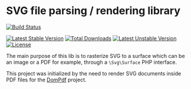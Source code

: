 # SVG file parsing / rendering library

[![Build Status](https://github.com/dompdf/php-svg-lib/actions/workflows/test.yml/badge.svg)](https://github.com/dompdf/php-svg-lib/actions/workflows/test.yml)

[![Latest Stable Version](https://poser.pugx.org/phenx/php-svg-lib/v/stable)](https://packagist.org/packages/phenx/php-svg-lib) 
[![Total Downloads](https://poser.pugx.org/phenx/php-svg-lib/downloads)](https://packagist.org/packages/phenx/php-svg-lib) 
[![Latest Unstable Version](https://poser.pugx.org/phenx/php-svg-lib/v/unstable)](https://packagist.org/packages/phenx/php-svg-lib) 
[![License](https://poser.pugx.org/phenx/php-svg-lib/license)](https://packagist.org/packages/phenx/php-svg-lib)

The main purpose of this lib is to rasterize SVG to a surface which can be an image or a PDF for example, through a `\Svg\Surface` PHP interface.

This project was initialized by the need to render SVG documents inside PDF files for the [DomPdf](https://github.com/dompdf/dompdf) project.
